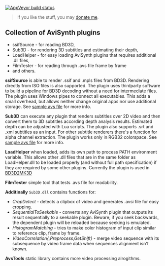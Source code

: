 [![AppVeyor build status](https://ci.appveyor.com/api/projects/status/05825vxmi4nweh8e/branch/master?svg=true)](https://ci.appveyor.com/project/slavanap/ssifsource/branch/master)

> If you like the stuff, you may [donate me](https://rocketbank.ru/vyacheslav-napadovsky-dark-frog).

Collection of AviSynth plugins
------------------------------

* ssifSource - for reading BD3D,
* Sub3D - for rendering 3D subtitles and estimating their depth,
* LoadHelper - for easy loading AviSynth plugins that requires additional .dll files,
* FilmTester - for reading through .avs file frame by frame
* and others. 


**ssifSource** is able to render .ssif and .mpls files from BD3D. Rendering directly from ISO files is also supported. The plugin uses thirdparty software to build a pipeline for BD3D decoding without a need for intermediate files. The plugin uses Windows pipes to connect all executables. This adds a small overhead, but allows neither change original apps nor use additional storage. See [sample avs file](https://github.com/slavanap/ssifSource/blob/master/ssifSource/ssifSource.avs) for more info.

**Sub3D** can execute any plugin that renders subtitles over 2D video and then convert them to 3D subtitles according depth analysis results. Estimated depth can be adjusted with Lua scripts. The plugin also supports .srt and .xml subtitles as an input. For other subtitle renderers there's a function for alpha channel extraction. The plugin works only in RGB32 colorspace. See [sample avs file](https://github.com/slavanap/ssifSource/blob/master/Sub3D/sub3d.avs) for more info.

**LoadHelper** when loaded, adds its own path to process PATH environment variable. This allows other .dll files that are in the same folder as LoadHelper.dll to be loaded properly (and without full path specification) if they are required by some other plugins. Currently the plugin is used in [BD3D2MK3D](http://forum.doom9.org/showthread.php?t=170828)

**FilmTester** simple tool that tests .avs file for readability.

**Additinally** `Sub3D.dll` contains functions for:
* *CropDetect* - detects a clipbox of video and generates .avsi file for easy cropping.
* *SequentialToSeekable* - converts any AviSynth plugin that outputs its result sequentially to a seekable plugin. Beware, if you seek backwards, the dependent plugin will be reloaded because seeking is emulated.
* *HistogramMatching* - tries to make color histogram of input clip similar to reference clip, frame by frame.
* *VideoCorrelation{,Preprocess,GetShift}* - merge video sequence with its subsequence by video frame data when sequences alignment isn't known.

**AvsTools** static library contains more video processing alrogithms.
